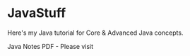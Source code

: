 # JavaStuff

Here's my Java tutorial for Core &amp; Advanced Java concepts.

Java Notes PDF  - <a name="https://drive.google.com/file/d/1hsB23Xf6xLYTteGNyAtfQY0w2YrlERQp/view?usp=sharing"> Please visit</a>
